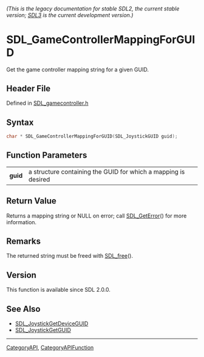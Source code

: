 ###### (This is the legacy documentation for stable SDL2, the current stable version; [SDL3](https://wiki.libsdl.org/SDL3/) is the current development version.)
# SDL_GameControllerMappingForGUID

Get the game controller mapping string for a given GUID.

## Header File

Defined in [SDL_gamecontroller.h](https://github.com/libsdl-org/SDL/blob/SDL2/include/SDL_gamecontroller.h)

## Syntax

```c
char * SDL_GameControllerMappingForGUID(SDL_JoystickGUID guid);

```

## Function Parameters

|              |                                                                |
| ------------ | -------------------------------------------------------------- |
| **guid**     | a structure containing the GUID for which a mapping is desired |

## Return Value

Returns a mapping string or NULL on error; call
[SDL_GetError](SDL_GetError)() for more information.

## Remarks

The returned string must be freed with [SDL_free](SDL_free)().

## Version

This function is available since SDL 2.0.0.

## See Also

* [SDL_JoystickGetDeviceGUID](SDL_JoystickGetDeviceGUID)
* [SDL_JoystickGetGUID](SDL_JoystickGetGUID)

----
[CategoryAPI](CategoryAPI), [CategoryAPIFunction](CategoryAPIFunction)

